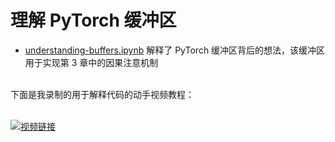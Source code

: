 # 理解 PyTorch 缓冲区

- [understanding-buffers.ipynb](understanding-buffers.ipynb) 解释了 PyTorch 缓冲区背后的想法，该缓冲区用于实现第 3 章中的因果注意机制

<br>
下面是我录制的用于解释代码的动手视频教程：

<br>
<br>

[![视频链接](https://img.youtube.com/vi/PetlIokI9Ao/0.jpg)](https://www.youtube.com/watch?v=PetlIokI9Ao)